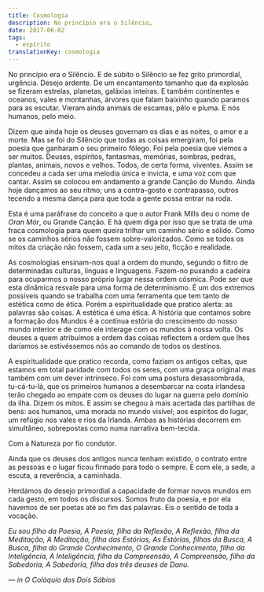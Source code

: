 ```yaml
---
title: Cosmologia
description: No princípio era o Silêncio…
date: 2017-06-02
tags:
  - espírito
translationKey: cosmologia
---
```


No princípio era o Silêncio. E de súbito o Silêncio se fez grito primordial, urgência. Desejo ardente. De um encantamento tamanho que da explosão se fizeram estrelas, planetas, galáxias inteiras. E também continentes e oceanos, vales e montanhas, árvores que falam baixinho quando paramos para as escutar. Vieram ainda animais de escamas, pêlo e pluma. E nós humanos, pelo meio.

Dizem que ainda hoje os deuses governam os dias e as noites, o amor e a morte. Mas se foi do Silêncio que todas as coisas emergiram, foi pela poesia que ganharam o seu primeiro fôlego. Foi pela poesia que viemos a ser muitos. Deuses, espíritos, fantasmas, memórias, sombras, pedras, plantas, animais, novos e velhos. Todos, de certa forma, viventes. Assim se concedeu a cada ser uma melodia única e invicta, e uma voz com que cantar. Assim se colocou em andamento a grande Canção do Mundo. Ainda hoje dançamos ao seu ritmo; uns a contra-gosto e contrapasso, outros tecendo a mesma dança para que toda a gente possa entrar na roda.

Esta é uma paráfrase do conceito a que o autor Frank Mills deu o nome de *Oran Mór*, ou Grande Canção. E há quem diga por isso que se trata de uma fraca cosmologia para quem queira trilhar um caminho sério e sólido. Como se os caminhos sérios não fossem sobre-valorizados. Como se todos os mitos da criação não fossem, cada um a seu jeito, ficção e realidade.

As cosmologias ensinam-nos qual a ordem do mundo, segundo o filtro de determinadas culturas, línguas e linguagens. Fazem-no puxando a cadeira para ocuparmos o nosso próprio lugar nessa ordem cósmica. Pode ser que esta dinâmica resvale para uma forma de determinismo. É um dos extremos possíveis quando se trabalha com uma ferramenta que tem tanto de estética como de ética. Porém a espiritualidade que pratico alerta: as palavras são coisas. A estética é uma ética. A história que contamos sobre a formação dos Mundos é a contínua estória do crescimento do nosso mundo interior e de como ele interage com os mundos à nossa volta. Os deuses a quem atribuímos a ordem das coisas reflectem a ordem que lhes daríamos se estivéssemos nós ao comando de todos os destinos.

A espiritualidade que pratico recorda, como faziam os antigos celtas, que estamos em total paridade com todos os seres, com uma graça original mas também com um dever intrínseco. Foi com uma postura desassombrada, tu-cá-tu-lá, que os primeiros humanos a desembarcar na costa irlandesa terão chegado ao empate com os deuses do lugar na guerra pelo domínio da ilha. Dizem os mitos. E assim se chegou à mais acertada das partilhas de bens: aos humanos, uma morada no mundo visível; aos espíritos do lugar, um refúgio nos vales e rios da Irlanda. Ambas as histórias decorrem em simultâneo, sobrepostas como numa narrativa bem-tecida.

Com a Natureza por fio condutor.

Ainda que os deuses dos antigos nunca tenham existido, o contrato entre as pessoas e o lugar ficou firmado para todo o sempre. E com ele, a sede, a escuta, a reverência, a caminhada.

Herdámos do desejo primordial a capacidade de formar novos mundos em cada gesto, em todos os discursos. Somos fruto da poesia, e por ela havemos de ser poetas até ao fim das palavras. Eis o sentido de toda a vocação.

*Eu sou filho da Poesia,*
*A Poesia, filha da Reflexão,*
*A Reflexão, filha da Meditação,*
*A Meditação, filha das Estórias,*
*As Estórias, filhas da Busca,*
*A Busca, filha do Grande Conhecimento,*
*O Grande Conhecimento, filho da Inteligência,*
*A Inteligência, filha da Compreensão,*
*A Compreensão, filha da Sabedoria,*
*A Sabedoria, filha dos três deuses de Danu.*

*— in O Colóquio dos Dois Sábios*
